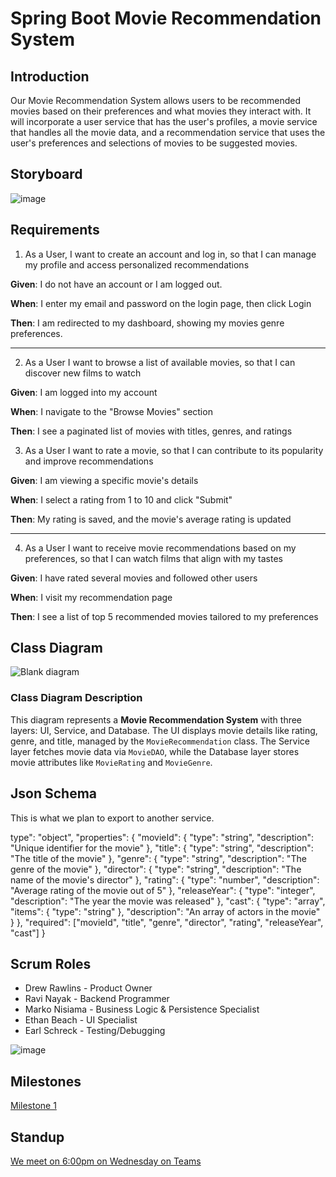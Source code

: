 # Spring Boot Movie Recommendation System 

## Introduction

Our Movie Recommendation System allows users to be recommended movies based on their preferences and what movies they interact with. 
It will incorporate a user service that has the user's profiles, a movie service that handles all the movie data, and a recommendation 
service that uses the user's preferences and selections of movies to be suggested movies. 

## Storyboard

![image](https://github.com/user-attachments/assets/07b112ac-2164-465c-9a1c-8b823b6a02bb)



## Requirements

1. As a User, I want to create an account and log in, so that I can manage my profile and access personalized recommendations  

**Given**: I do not have an account or I am logged out. 

**When**: I enter my email and password on the login page, then click Login  

**Then**: I am redirected to my dashboard, showing my movies genre preferences.

---

2. As a User I want to browse a list of available movies, so that I can discover new films to watch

**Given**: I am logged into my account

**When**: I navigate to the "Browse Movies" section

**Then**: I see a paginated list of movies with titles, genres, and ratings

3. As a User I want to rate a movie, so that I can contribute to its popularity and improve recommendations

**Given**: I am viewing a specific movie's details

**When**: I select a rating from 1 to 10 and click "Submit" 

**Then**: My rating is saved, and the movie's average rating is updated

---

4. As a User I want to receive movie recommendations based on my preferences, so that I can watch films that align with my tastes

**Given**: I have rated several movies and followed other users

**When**: I visit my recommendation page

**Then**: I see a list of top 5 recommended movies tailored to my preferences

## Class Diagram

![Blank diagram](https://github.com/user-attachments/assets/79ab4673-ff69-47fd-a4a3-8bd57e815f04)




### Class Diagram Description

This diagram represents a **Movie Recommendation System** with three layers: UI, Service, and Database. The UI displays movie details like rating, genre, and title, managed by the `MovieRecommendation` class. The Service layer fetches movie data via `MovieDAO`, while the Database layer stores movie attributes like `MovieRating` and `MovieGenre`.

## Json Schema 

This is what we plan to export to another service.

type": "object",
  "properties": {
    "movieId": {
      "type": "string",
      "description": "Unique identifier for the movie"
    },
    "title": {
      "type": "string",
      "description": "The title of the movie"
    },
    "genre": {
      "type": "string",
      "description": "The genre of the movie"
    },
    "director": {
      "type": "string",
      "description": "The name of the movie's director"
    },
    "rating": {
      "type": "number",
      "description": "Average rating of the movie out of 5"
    },
    "releaseYear": {
      "type": "integer",
      "description": "The year the movie was released"
    },
    "cast": {
      "type": "array",
      "items": {
        "type": "string"
      },
      "description": "An array of actors in the movie"
    }
  },
  "required": ["movieId", "title", "genre", "director", "rating", "releaseYear", "cast"]
}

## Scrum Roles 

- Drew Rawlins - Product Owner
- Ravi Nayak - Backend Programmer
- Marko Nisiama - Business Logic & Persistence Specialist 
- Ethan Beach - UI Specialist
- Earl Schreck - Testing/Debugging

![image](https://github.com/user-attachments/assets/04501a44-8e7a-48b4-b0ba-3c341c6ce4bb)

## Milestones

[Milestone 1](https://github.com/rawlinsdrew3/enterprisegroupproject/milestones?with_issues=no)

## Standup

[We meet on 6:00pm on Wednesday on Teams](https://teams.microsoft.com/l/meetup-join/19%3ameeting_ZjNhOTEwMzctMjExNS00MGQ3LThkYmYtNTQ2MWVjN2RmYWVk%40thread.v2/0?context=%7b%22Tid%22%3a%22f5222e6c-5fc6-48eb-8f03-73db18203b63%22%2c%22Oid%22%3a%2231499c1f-a1b9-437c-a06b-b213ee708c1c%22%7d)









